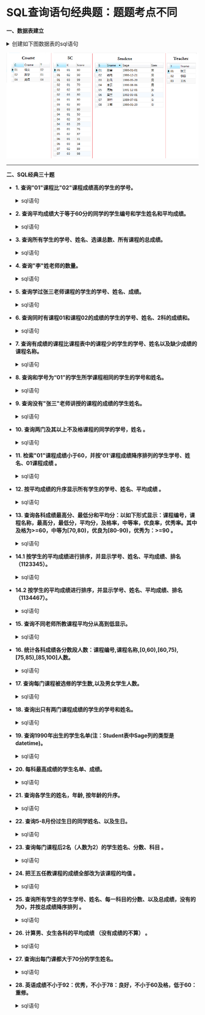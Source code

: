 # SQL查询语句经典题：题题考点不同

**一、数据表建立**
    <details>
      <summary>创建如下图数据表的sql语句</summary>

    --创建学生信息表
    CREATE TABLE Student(S varchar(10),Sname varchar(10),Sage datetime,Ssex nvarchar(10));
    --创建课程表
    CREATE TABLE Course(C varchar(10),Cname varchar(10),T varchar(10));
    --创建老师表
    CREATE TABLE Teacher(T varchar(10),Tname varchar(10));
    --创建成绩表
    CREATE TABLE SC(S varchar(10),C varchar(10),Score decimal(18,1));
    
    --添加学生
    INSERT INTO Student VALUES('01' , '赵雷' , '1990-01-01' , '男');
    INSERT INTO Student VALUES('02' , '钱电' , '1990-12-21' , '男');
    INSERT INTO Student VALUES('03' , '孙风' , '1990-05-20' , '男');
    INSERT INTO Student VALUES('04' , '李云' , '1990-08-06' , '男');
    INSERT INTO Student VALUES('05' , '周梅' , '1991-12-01' , '女');
    INSERT INTO Student VALUES('06' , '吴兰' , '1992-03-01' , '女');
    INSERT INTO Student VALUES('07' , '郑竹' , '1989-07-01' , '女');
    INSERT INTO Student VALUES('08' , '王菊' , '1990-01-20' , '女');
    --添加课程
    INSERT INTO Course VALUES('01' , '语文' , '02');
    INSERT INTO Course VALUES('02' , '数学' , '01');
    INSERT INTO Course VALUES('03' , '英语' , '03');
    --添加老师信息
    INSERT INTO Teacher VALUES('01' , '张三');
    INSERT INTO Teacher VALUES('02' , '李四');
    INSERT INTO Teacher VALUES('03' , '王五');
    --添加成绩
    INSERT INTO SC VALUES('01' , '01' , 80);
    INSERT INTO SC VALUES('01' , '02' , 90);
    INSERT INTO SC VALUES('01' , '03' , 99);
    INSERT INTO SC VALUES('02' , '01' , 70);
    INSERT INTO SC VALUES('02' , '02' , 60);
    INSERT INTO SC VALUES('02' , '03' , 80);
    INSERT INTO SC VALUES('03' , '01' , 80);
    INSERT INTO SC VALUES('03' , '02' , 80);
    INSERT INTO SC VALUES('03' , '03' , 80);
    INSERT INTO SC VALUES('04' , '01' , 50);
    INSERT INTO SC VALUES('04' , '02' , 30);
    INSERT INTO SC VALUES('04' , '03' , 20);
    INSERT INTO SC VALUES('05' , '01' , 76);
    INSERT INTO SC VALUES('05' , '02' , 87);
    INSERT INTO SC VALUES('06' , '01' , 31);
    INSERT INTO SC VALUES('06' , '03' , 34);
    INSERT INTO SC VALUES('07' , '02' , 89);
    INSERT INTO SC VALUES('07' , '03' , 98);
</details>

   ![image](https://github.com/Anfany/Study-Tips-for-Other-Language/blob/master/SQL/sql_50.png)

---

**二、SQL经典三十题**

   + **1. 查询"01"课程比"02"课程成绩高的学生的学号。**
     <details>
       <summary>sql语句</summary>
     
         --查询"01"课程比"02"课程成绩高的学生的学号

         SELECT a.S 学号
         FROM
            (SELECT SC.S, SC.Score FROM SC WHERE SC.C = '01') a, --查询有01课程成绩的学生的学号和对应的成绩
            (SELECT SC.S, SC.Score FROM SC WHERE SC.C = '02') b  --查询有02课程成绩的学生的学号和对应的成绩
         WHERE a.S = b.S AND a.Score > b.Score --学号相同，成绩对比
   </details>
      
   + **2. 查询平均成绩大于等于60分的同学的学生编号和学生姓名和平均成绩。**
     <details>
       <summary>sql语句</summary>
     
          --查询平均成绩不低于60分的同学的学生编号和学生姓名和平均成绩

          SELECT b.S 学号, a.Sname 姓名, b.avgnum 平均成绩
          FROM
              (SELECT d.S, round(avg(d.Score), 1) avgnum 
              FROM SC d 
              GROUP BY d.s 
              HAVING avgnum >= 60) b, Student a --选择平均成绩不低于60分的学生的学号，以及平均成绩
          where b.S = a.S    
  </details>     
   
   + **3. 查询所有学生的学号、姓名、选课总数、所有课程的总成绩。**
       <details>
          <summary>sql语句</summary>
     
          --查询所有学生的学号、姓名、选课总数、所有课程的总成绩

          SELECT b.S 学号, d.Sname 姓名, b.zongshu 选课总数, b.chengji 总成绩
          FROM
              (SELECT a.S, count(*) zongshu, sum(a.Score) chengji
               FROM SC a 
               GROUP BY a.S) b, Student d  --和题2相似
          WHERE b.S = d.S   
   </details>   
      
   + **4. 查询"李"姓老师的数量。**
    <details>
          <summary>sql语句</summary>
     
          --查询李姓老师的数量

          SELECT count(*) 数量
          FROM Teacher t
          WHERE t.Tname LIKE '李%' -- like的用法
	  
	  
   </details>   
            
   + **5. 查询学过张三老师课程的学生的学号、姓名、成绩。**
    <details>
          <summary>sql语句</summary>
     
          --查询学过张三老师课程的学生的学号、姓名、成绩

          --通过表Teacher获得"张三"老师的编号
          --结合表Course获得对应的课程号
          --结合表SC获得学生的学号，成绩
          --根据表Student获得结果
          SELECT d.S 学号, f.Sname 姓名, d.Score 成绩
          FROM
             (SELECT s.S, h.Tname, s.Score 
             FROM
             SC s
             LEFT JOIN
                   (SELECT c.C, t.Tname 
                   FROM Course c
                   LEFT JOIN Teacher t
                  ON c.T = t.T) h
             ON s.C = h.C 
             WHERE h.Tname = '张三') d,
             Student f
         WHERE d.S = f.S

   </details>       
     
   + **6. 查询同时有课程01和课程02的成绩的学生的学号、姓名、2科的成绩和。**
    <details>
          <summary>sql语句</summary>
     
          --查询同时有课程01和课程02的成绩的学生的学号、姓名、2科的成绩和

          --获得课程编号01的学号、成绩
          --获得课程编号02的学号、成绩
          --union all表 
          --选择恰好有2条记录的,得到结果

          SELECT d.S 学号, t.Sname 姓名, d.he 成绩和
          FROM
             (SELECT f.S, sum(f.Score) he, count(f.S) cc
             FROM
                 (SELECT s.S, s.Score
                 FROM SC s
                 WHERE s.C = '01'
                 UNION All
                 SELECT s.S, s.Score
                 FROM SC s
                 WHERE s.C = '02') f
            GROUP BY f.S 
            HAVING cc = 2) d,
            Student t
         WHERE d.S = t.S
	 
	 
   </details>       
      
          
   + **7. 查询有成绩的课程比课程表中的课程少的学生的学号、姓名以及缺少成绩的课程名称。**
    <details>
          <summary>sql语句</summary>
     
           ----查询有成绩的课程比课程表中的课程少的学生的学号、姓名

           SELECT c.S 学号, t.Sname 姓名
           FROM
               (SELECT s.S, COUNT(*) shu 
               FROM SC s
               GROUP BY s.S) c, 
		       Student t
           WHERE shu < (SELECT COUNT(*) FROM Course) and c.S = t.S 

   </details>  

   + **8. 查询和学号为“01”的学生所学课程相同的学生的学号和姓名。**
    <details>
          <summary>sql语句</summary>
     
           --查询和学号为“01”的学生所学课程相同的学生的学号和姓名
 
           --首先查询和学生01的选的课程总数是一样的学生
           --然后查询每个学生选的课程在01所选的课程中的总数
           --上面两个数相等的学生选的课就是和01一样的

           SELECT kk.S 学号, t.Sname 姓名
           FROM
              (SELECT gg.S
               FROM 
                   (SELECT s.S, COUNT(*) shu
                    FROM SC s
                    GROUP BY s.S 
                    HAVING shu = (SELECT COUNT(*)
                                  FROM SC
                                  WHERE SC.S = '01')) gg,
						 
                   (SELECT e.S, COUNT(e.S) liang
                    FROM
                        (SELECT d.S
                         FROM SC d
                         WHERE d.C in (SELECT SC.C
                                       FROM SC
                                       WHERE SC.S = '01')) e
                                       GROUP BY e.S) hh
               WHERE gg.S = hh.S AND gg.S <> '01'AND gg.shu = hh.liang) kk,
               Student t
           WHERE kk.S = t.S

   </details>  
   
   + **9. 查询没有"张三"老师讲授的课程的成绩的学生姓名。**
    <details>
          <summary>sql语句</summary>
     
           --查询没学过"张三"老师讲授的任一门课程的学生姓名

           --首先找到张三老师的课程编号
           --查询成绩中没有这个课程编号的学生

           SELECT stu.Sname 姓名
           FROM Student stu
           WHERE stu.S IN 
		   (SELECT DISTINCT d.S
		   FROM Student d
		   WHERE d.S NOT IN
		            (SELECT k.S 
			    FROM SC k
			    WHERE k.C IN
				(SELECT s.C 
                                FROM Course s, Teacher t
                                WHERE s.T = t.T and t.Tname = '张三')))

   </details> 
  
   + **10. 查询两门及其以上不及格课程的同学的学号，姓名 。**
    <details>
          <summary>sql语句</summary>
     
           --查询两门及其以上不及格课程的同学的学号，姓名

           SELECT f.S 学号, f.Sname 姓名
           FROM Student f 
           WHERE f.S in 
                    (SELECT s.S 学号
                     FROM 
                         (SELECT c.S, c.score
	                 FROM SC c
		         WHERE c.score < 60) s 
                     GROUP BY s.S
                    HAVING COUNT(s.S) >=  2)

   </details>   
 
   + **11. 检索"01"课程成绩小于60，并按'01'课程成绩降序排列的学生学号、姓名、01课程成绩 。**
    <details>
           <summary>sql语句</summary>
	
              --检索"01"课程成绩小于60，并按'01'课程成绩降序排列的学生学号、姓名、01课程成
	      
              SELECT s.S 学号, t.Sname 姓名, s.score  '01成绩'
              FROM SC s, Student t
              WHERE s.C = '01' AND s.score < 60 AND s.S = t.S
              ORDER BY s.score DESC
	  
   </details>   
   
   + **12. 按平均成绩的升序显示所有学生的学号、姓名、平均成绩 。**
    <details>
           <summary>sql语句</summary>
	
               --按平均成绩的升序显示所有学生的学号、姓名、平均成绩

               SELECT d.S 学号, t.Sname 姓名, d.jun 平均成绩
               FROM
                  (SELECT s.S, ROUND(AVG(s.score),1) jun
                  FROM SC s
                  GROUP BY s.S) d,
                  Student t
               WHERE d.S = t.S
               ORDER BY d.jun ASC 
	  
   </details>     
   
   + **13. 查询各科成绩最高分、最低分和平均分：以如下形式显示：课程编号，课程名称，最高分，最低分，平均分，及格率，中等率，优良率，优秀率。其中及格为>=60，中等为[70,80)，优良为[80-90)，优秀为：>=90 。**
    <details>
           <summary>sql语句</summary>
	
               --查询各科成绩最高分、最低分和平均分：以如下形式显示：课程编号，课程名称，最高分，最低分，平均分，及格率，中等率，优良率，优秀率。其中及格为>=60，中等为[70,80)，优良为[80-90)，优秀为：>=90


               --课程表和成绩表连接
               --计算

              SELECT d.C 课程编号, d.Cname 课程名称, MAX(d.score) 最高分, MIN(d.score) 最低分, ROUND(AVG(d.score),1) 平均分,              ROUND(SUM(CASE WHEN d.score >=60 THEN 1.0 ELSE 0.0 END) / SUM(CASE WHEN d.score >=0.0 THEN 1.0 ELSE 0.0 END), 2) 及格率,  ROUND(SUM(CASE WHEN d.score >=70 AND d.score<80 THEN 1.0 ELSE 0.0 END) / SUM(CASE WHEN d.score >=0.0 THEN 1.0 ELSE 0.0 END), 2) 中等率, ROUND(SUM(CASE WHEN d.score >=80 AND d.score <90 THEN 1.0 ELSE 0.0 END) / SUM(CASE WHEN d.score >=0.0 THEN 1.0 ELSE 0.0 END), 2) 优良率,ROUND(SUM(CASE WHEN d.score >=90 THEN 1.0 ELSE 0.0 END) / SUM(CASE WHEN d.score >=0.0 THEN 1.0 ELSE 0.0 END), 2) 优秀率
               FROM
               (SELECT s.C, s.score, c.Cname
               FROM SC s
               LEFT JOIN Course c
               ON  s.C = c.C) d
               GROUP BY d.C
	  
   </details>   
 
   + **14.1 按学生的平均成绩进行排序，并显示学号、姓名、平均成绩、排名（1123345）。**
    <details>
           <summary>sql语句</summary>
	
           --按学生的平均成绩进行排序，并显示学号、姓名、平均成绩、排名（1123345）
           SELECT t2.S 学生学号, t2.平均成绩, 1 + (SELECT COUNT(DISTINCT 平均成绩) 
                                                 FROM 
                                                    (SELECT s.S, ROUND(AVG(s.score), 1) 平均成绩 
                                                     FROM SC s
                                                     GROUP BY s.S) t1 
                                                 WHERE 平均成绩>t2.平均成绩)  名次 
                            
           FROM 
              (SELECT c.S, round(avg(score), 1) 平均成绩 
               FROM SC c 
               GROUP BY c.S) t2
           ORDER BY t2.平均成绩 DESC
	   
   </details> 
   
  + **14.2 按学生的平均成绩进行排序，并显示学号、姓名、平均成绩、排名（1134467）。**
  
    <details> 
        <summary>sql语句</summary>
	
        --按学生的平均成绩进行排序，并显示学号、姓名、平均成绩、排名（1134467）

        --首先计算每个人的平均成绩
        --计算每个人的平均成绩大于其他人的个数，需要添加上平均成绩最低的人
        --总分数减去这个数就是名次
							 
        SELECT re.学号, re.平均成绩, tt.Sname, re.名次
        FROM
            (SELECT ty.学号, ty.平均成绩, MIN(ty.名次) 名次
             FROM
                 (SELECT tu.S 学号, tu.fen 平均成绩, (SELECT COUNT(*) FROM (SELECT DISTINCT(SC.S) FROM SC GROUP BY SC.S))- tu.jishu 名次
                  FROM
                      (SELECT *
                       FROM
                           (SELECT h.S, h.fen, COUNT(h.S) jishu
                           FROM
                              (SELECT r.S, r.fen
                               FROM
                                  (SELECT s.S, ROUND(AVG(s.score), 1) fen
                                   FROM SC s
                                   GROUP BY s.S) r, 
				   
                                  (SELECT s.S, ROUND(AVG(s.score), 1) shu
                                  FROM SC s
                                  GROUP BY s.S) rr
                           WHERE r.S <> rr.S AND r.fen >= rr.shu) h
                           GROUP BY h.S)
			   
                      UNION ALL
		      
                          SELECT fu.S, fu.fen, ROUND(ROUND(fu.fen,0) - ROUND(fu.fen,0),0) jishu
                          FROM 
                              (SELECT s.S, ROUND(AVG(s.score), 1) fen
                              FROM SC s
                              GROUP BY s.S) fu
                              WHERE fu.fen = (SELECT MIN(yu.shu) 
                                              FROM 
					         (SELECT s.S, ROUND(AVG(s.score), 1) shu FROM SC s GROUP BY s.S) yu)) tu	
            ) ty
						GROUP BY ty.学号) re,
						Student tt
						
         WHERE tt.S = re.学号 
         ORDER BY re.名次
						
	
    </details> 
   
 + **15. 查询不同老师所教课程平均分从高到低显示。**
    <details>
          <summary>sql语句</summary>
     
           --查询不同老师所教不同课程平均分从高到低显示 				

           -- Course、Teacher、SC三表连接
           SELECT gu.任课教师, gu.科目, ROUND(AVG(gu.分数), 1) 平均分
           FROM
              (SELECT s.S 学号, c.C 课程号, t.Tname 任课教师, s.Score 分数, c.Cname 科目
               FROM SC s
                     LEFT JOIN 
               Course c on s.C = c.C
               LEFT JOIN
               Teacher t ON c.T = t.T) gu
          GROUP BY gu.任课教师
          ORDER BY ROUND(AVG(gu.分数)) DESC

   </details>  
   
  + **16. 统计各科成绩各分数段人数：课程编号,课程名称,[0,60),[60,75),[75,85),[85,100]人数。**
    <details>
          <summary>sql语句</summary>
     
           --统计各科成绩各分数段人数：课程编号,课程名称,[0,60),[60,75),[75,85),[85,100]人数
           --Course、SC连接
				
           SELECT hu.C, hu.Cname, 
	                SUM(CASE WHEN hu.Score < 60 THEN 1 ELSE 0 END)  '[0-60)', 
                        SUM(CASE WHEN hu.Score >= 60 AND hu.Score < 75 THEN 1 ELSE 0 END)  '[60,75)',
			SUM(CASE WHEN hu.Score >= 75 AND hu.Score < 85  THEN 1 ELSE 0 END)  '[75,85)',
			SUM(CASE WHEN hu.Score >= 85 AND hu.Score <= 100 THEN 1 ELSE 0 END)  '[85,100]'
         FROM
             (SELECT s.S, c.C, s.Score, c.Cname
             FROM SC s
                 LEFT JOIN
           Course c ON c.C = s.C) hu
        GROUP BY hu.C
   </details>   
   
  + **17. 查询每门课程被选修的学生数,以及男女学生人数。**
    <details>
          <summary>sql语句</summary>
     
           --查询每门课程被选修的学生数,以及男女学生人数

           --Course、SC、Student连接
		
           SELECT hu.C 课程编号, hu.Cname 科目, COUNT(hu.C) 选课人数, 
                          SUM(CASE WHEN hu.Ssex = '男' THEN 1 ELSE 0 END) 男,
			  SUM(CASE WHEN hu.Ssex = '女' THEN 1 ELSE 0 END) 女		 
           FROM
              (SELECT c.C, c.Cname, t.Ssex
               FROM SC s
                  LEFT JOIN Course c ON c.C = s.C
                  LEFT JOIN Student t ON s.S = t.S) hu
           GROUP BY hu.C
   </details>      
   
  + **18. 查询出只有两门课程成绩的学生的学号和姓名。**
    <details>
          <summary>sql语句</summary>
     
           --查询出只有两门课程成绩的学生的学号和姓名 

           SELECT hu.S 学号, t.Sname 姓名
           FROM
              (SELECT s.S, COUNT(s.S) shu
               FROM SC s
               GROUP BY s.S
               HAVING shu = 2) hu,
              Student t
           WHERE hu.S = t.S
   </details>    
   
  + **19. 查询1990年出生的学生名单(注：Student表中Sage列的类型是datetime)。**
    <details>
          <summary>sql语句</summary>
     
           --查询1990年出生的学生名单(注：Student表中Sage列的类型是datetime) 

           SELECT t.Sname, t.Sage
           FROM Student t
           WHERE STRFTIME('%Y', t.Sage) = '1990'
   </details>    
   
 + **20. 每科最高成绩的学生名单、成绩。**
    <details>
          <summary>sql语句</summary>
     
           --每科最高成绩的学生名单、成绩

            --首选选择满足条件的成绩
            --在选择满足条件的姓名
            --结合2者

           SELECT hu.Cname 科目, hu.Sname 姓名, hu.Score 最高分
           FROM
              (SELECT Course.Cname, Student.Sname, SC.Score
              FROM  SC
                     LEFT JOIN Course on SC.C = Course.C
                     LEFT JOIN Student on SC.S = Student.S) hu,
              (SELECT hu.Cname, MAX(hu.Score) hh
               FROM 
		   (SELECT Course.Cname, Student.Sname, SC.Score
                    FROM SC
                            LEFT JOIN Course on SC.C = Course.C
                             LEFT JOIN Student on SC.S = Student.S) hu
              GROUP BY hu.Cname) gu
          WHERE hu.Cname = gu.Cname AND hu.Score = gu.hh ORDER BY hu.Cname DESC
   </details>  
   
 + **21. 查询各学生的姓名，年龄, 按年龄的升序。**
    <details>
          <summary>sql语句</summary>
     
           -- 查询各学生的姓名，年龄, 按年龄的升序
           SELECT Student.Sname 姓名, STRFTIME('%Y', 'now') - strftime('%Y', Student.Sage) age
           FROM Student
           ORDER BY age ASC
   </details>     
   
  + **22. 查询5-8月份过生日的同学姓名、以及生日。**
    <details>
          <summary>sql语句</summary>
     
           -- 查询5-8月份过生日的同学姓名、以及生日

           SELECT Student.Sname 姓名, Student.Sage 月份,  STRFTIME('%m-%d', Student.Sage) 生日
           FROM Student
           WHERE STRFTIME('%m', Student.Sage) BETWEEN '05' AND '08'
   </details>   
   
  + **23. 查询每门课程后2名（人数为2）的学生姓名、分数、科目 。**
    <details>
          <summary>sql语句</summary>
     
           --Course、Student、SC结合
           -- 同一科目的课程分数 大于其他分数的数要小于2

           SELECT hu.Cname 科目, hu.Sname, hu.Score
           FROM
               (SELECT Course.Cname, Student.Sname, SC.Score, SC.C
                FROM Course 
                     LEFT JOIN SC ON Course.C = SC.C
                     LEFT JOIN Student ON Student.S = SC.S) hu
           WHERE (SELECT COUNT(SC.S) FROM SC WHERE hu.Score > SC.Score AND hu.C = SC.C) < 2
   </details>    
   
  + **24. 把王五任教课程的成绩全部改为该课程的均值 。**
    <details>
          <summary>sql语句</summary>
     
           -- 把王五任教课程的成绩全部改为该课程的均值
           UPDATE SC
                 SET Score = (SELECT AVG(hu.Score)
                             FROM
                                (SELECT Teacher.Tname, SC.Score
                                FROM Teacher
                                        LEFT JOIN Course ON Teacher.T = Course.T
                                        LEFT JOIN SC ON SC.C = Course.C) hu
                                         WHERE hu.Tname = '王五')			 
	    WHERE SC.C IN (SELECT DISTINCT hu.C
                           FROM
                               (SELECT Teacher.Tname, SC.Score, Course.C
                                FROM Teacher
                                     LEFT JOIN Course ON Teacher.T = Course.T
                                     LEFT JOIN SC ON SC.C = Course.C) hu
                                     WHERE hu.Tname = '王五')
   </details>   
   
   
  + **25. 查询所有学生的学生学号、姓名、每一科目的分数、以及总成绩，没有的为0，并按总成绩降序排列 。**
    <details>
          <summary>sql语句</summary>
     
           -- 查询所有学生的学生学号、姓名、每一科目的分数、以及总成绩，没有的为0，并按总成绩降序排列
           --SC、Student、Course结合
           SELECT hu.Sname 姓名, 
			SUM(CASE WHEN hu.Cname = '语文' THEN  hu.Score ELSE NULL END) 语文,
			SUM(CASE WHEN  hu.Cname = '数学' THEN  hu.Score ELSE NULL END) 数学,
			SUM(CASE WHEN  hu.Cname = '英语' THEN  hu.Score ELSE NULL END) 英语,
			SUM(CASE WHEN  1=1 THEN  hu.Score ELSE NULL END) 总成绩
           FROM
              (SELECT Student.Sname, Course.Cname, SC.Score, SC.S
               FROM Student 
		        LEFT JOIN SC ON SC.S = Student.S
		        LEFT JOIN Course ON SC.C = Course.C) hu
         GROUP BY hu.Sname
         ORDER BY 总成绩 DESC
   </details>    
   
  + **26. 计算男、女生各科的平均成绩 （没有成绩的不算） 。**
    <details>
          <summary>sql语句</summary>
     
           -- 计算男、女生各科的平均成绩 （没有成绩的不算）

           --Student、SC、Course结合

           SELECT hu.Ssex 性别,
                          ROUND(SUM(CASE WHEN hu.Cname = '语文' THEN hu.Score ELSE 0 END) / SUM(CASE WHEN hu.Cname = '语文' THEN 1 ELSE 0 END)) 语文平均分,
		          ROUND(SUM(CASE WHEN hu.Cname = '数学' THEN hu.Score ELSE 0 END) / SUM(CASE WHEN hu.Cname = '语文' THEN 1 ELSE 0 END)) 数学平均分,
		          ROUND(SUM(CASE WHEN hu.Cname = '英语' THEN hu.Score ELSE 0 END) /SUM(CASE WHEN hu.Cname = '语文' THEN 1 ELSE 0 END)) 英语平均分
		
          FROM
              (SELECT Course.Cname, SC.Score, Student.Ssex, Course.C
              FROM Course 
                       LEFT JOIN SC ON Course.C = SC.C
                       LEFT JOIN Student ON SC.S = Student.S) hu		
         GROUP BY hu.Ssex
   </details>   
   
 + **27. 查询出每门课都大于70分的学生姓名。**
    <details>
          <summary>sql语句</summary>
     
           --查询出每门课都大于70分的学生姓名
           --Course、SC、Student结合
           SELECT hu.Sname 姓名
           FROM
              (SELECT Course.Cname, SC.score, Student.Sname
                FROM SC  
                LEFT JOIN Course ON SC.C = Course.C
                LEFT JOIN Student ON Student.S = SC.S) hu
           GROUP BY hu.Sname
           HAVING MIN(hu.score) > 70
   </details>    
 + **28. 英语成绩不小于92：优秀，不小于78：良好，不小于60及格，低于60：重修。**
    <details>
          <summary>sql语句</summary>
     
           --英语成绩不小于92：优秀，不小于78：良好，不小于60及格，低于60：重修
           --Course、SC、Student结合

           SELECT hu.Sname 姓名,hu.score 成绩, 
                    (CASE WHEN hu.score >= 92 THEN '优秀' WHEN hu.score >= 78 THEN '良好' WHEN hu.score >=60 THEN '及格' ELSE '重修' END) 级别
		 
           FROM 
               (SELECT Student.Sname, Course.Cname, SC.score
               FROM SC  
                   LEFT JOIN Course ON SC.C = Course.C
                   LEFT JOIN Student ON Student.S = SC.S) hu
           WHERE hu.Cname = '英语'
           ORDER BY 成绩 DESC
   </details> 
